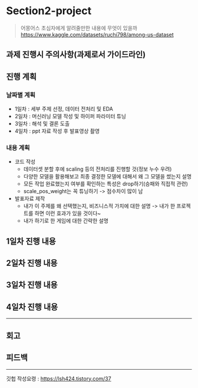 # Section2-project

> 어몽어스 초심자에게 알려줄만한 내용에 무엇이 있을까
  https://www.kaggle.com/datasets/ruchi798/among-us-dataset

## 과제 진행시 주의사항(과제로서 가이드라인)


## 진행 계획
### 날짜별 계획
- 1일차 : 세부 주제 선정, 데이터 전처리 및 EDA
- 2일차 : 머신러닝 모델 작성 및 하이퍼 파라미터 튜닝
- 3일차 : 해석 및 결론 도출
- 4일차 : ppt 자료 작성 후 발표영상 촬영
### 내용 계획
- 코드 작성
  - 데이터셋 분할 후에 scaling 등의 전처리를 진행할 것(정보 누수 우려)
  - 다양한 모델을 활용해보고 최종 결정한 모델에 대해서 왜 그 모델을 썼는지 설명
  - 모든 작업 완료했는지 여부를 확인하는 특성은 drop하기(승패와 직접적 관련)
  - scale_pos_weight는 꼭 튜닝하기 -> 점수차이 많이 남
- 발표자료 제작
  - 내가 이 주제를 왜 선택했는지, 비즈니스적 가치에 대한 설명 -> 내가 한 프로젝트를 하면 이런 효과가 있을 것이다~
  - 내가 하기로 한 게임에 대한 간략한 설명

## 1일차 진행 내용


## 2일차 진행 내용 


## 3일차 진행 내용


## 4일차 진행 내용


---

## 회고


## 피드백

---
깃헙 작성요령
: https://lsh424.tistory.com/37
